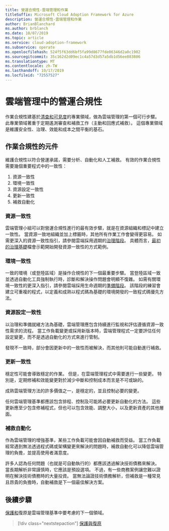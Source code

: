 ```yaml
---
title: 營運合規性-雲端管理和作業
titleSuffix: Microsoft Cloud Adoption Framework for Azure
description: 營運合規性-雲端管理和作業
author: BrianBlanchard
ms.author: brblanch
ms.date: 10/07/2019
ms.topic: article
ms.service: cloud-adoption-framework
ms.subservice: operate
ms.openlocfilehash: 524f5f63dd6bf5fa99d8677fde06346d2a0c1902
ms.sourcegitcommit: 35c162d2d09ec1c4a57d3d57a5db1d56ee883806
ms.translationtype: MT
ms.contentlocale: zh-TW
ms.lasthandoff: 10/17/2019
ms.locfileid: "72557527"
---
```

# <a name="operational-compliance-in-cloud-management"></a>雲端管理中的營運合規性

作業合規性建基於[清查和可見度](./inventory.md)的專業領域，做為雲端管理的第一個可行步驟。 此專業領域著重于定期遙測審查和補救工作（主動和回應式補救）。 這個專業領域是維護安全性、治理、效能和成本之間平衡的基石。

## <a name="components-of-operations-compliance"></a>作業合規性的元件

維護合規性以符合營運承諾，需要分析、自動化和人工補救。 有效的作業合規性需要幾個重要程式中的一致性：

1. 資源一致性
2. 環境一致性
3. 資源設定一致性
4. 更新一致性
5. 補救自動化

### <a name="resource-consistency"></a>資源一致性

雲端管理小組可以對營運合規性進行的最有效步驟，就是在資源組織和標記中建立一致性。 當資源一致地組織並加上標籤時，其他所有作業工作會變得更容易。 如需更深入的資源一致性指引，請參閱雲端採用週期的[治理階段](../../govern/index.md)。 具體而言，[最初的治理基礎](../../govern/initial-foundation.md)檔會示範開始開發資源一致性的方式範例。

### <a name="environment-consistency"></a>環境一致性

一致的環境（或登陸區域）是操作合規性的下一個最重要步驟。 當登陸區域一致並透過自動化工具強制執行時，診斷和解決操作問題會明顯不復雜。 如需有關環境一致性的更深入指引，請參閱雲端採用生命週期的[準備階段](../../ready/index.md)。 該階段的練習會建立可重複的程式，以定義和成熟以程式碼為基礎的環境開發的一致程式碼優先方法。

### <a name="resource-configuration-consistency"></a>資源設定一致性

以治理和準備就緒方法為基礎，雲端管理應包含持續進行監視和評估遵循資源一致性需求的流程。 當工作負載變更或採用新版本時，雲端管理程式一定要評估任何設定變更，而不是透過自動化的方式來進行管制。

發現不一致時，部分會因更新中的一致性而被解決，而其他則可能自動進行補救。

### <a name="update-consistency"></a>更新一致性

穩定性可能會導致穩定的作業。 但是，在雲端管理程式中需要進行一些變更。 特別是，定期修補和效能變更對於減少中斷和控制成本而言是不可或缺的。

成熟雲端管理方法的許多價值之一，是穩定的，並且控制必要的變更。

任何雲端管理基準都應該包含排程、控制及可能將必要更新自動化的方法。 這些更新應至少包含修補程式，但也可以包含效能、調整大小，以及更新資產的其他層面。

### <a name="remediation-automation"></a>補救自動化

作為雲端管理的增強基準，某些工作負載可能會因自動補救而受益。 當工作負載經常遇到無法透過程式碼或架構變更來解決的問題時，補救自動化可以降低雲端管理的負擔，並提高使用者滿意度。

許多人認為任何問題（也就是可自動執行的）都應該透過解決技術債務來解決。 當長期解析非常謹慎時，它應該是預設選項。 不過，有一些商務案例讓您難以證明在解決技術債務時的大量投資。 當無法論證技術債務解析，但補救是一種常見且昂貴的負擔時，自動補救是下一個最佳解決方案。

## <a name="next-steps"></a>後續步驟

[保護和](./protect.md)復原是雲端管理基準中要考慮的下一個領域。

> [!div class="nextstepaction"]
> [保護與復原](./protect.md)
